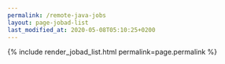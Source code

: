 ```yaml
---
permalink: /remote-java-jobs
layout: page-jobad-list
last_modified_at: 2020-05-08T05:10:25+0200
---
```

{% include render_jobad_list.html permalink=page.permalink %}
